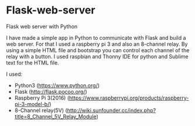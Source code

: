 # Flask-web-server
Flask web server with Python



I have made a simple app in Python to communicate with Flask and build a web server. 
For that I used a raspberry pi 3 and also an 8-channel relay. By using a simple HTML file and bootstrap 
you can control each channel of the relay with a button. I used raspbian and Thonny IDE for python and 
Sublime text for the HTML file.


I used:

- Python3               (https://www.python.org/)
- Flask                 (http://flask.pocoo.org/)
- Raspberry Pi 3(2016)  (https://www.raspberrypi.org/products/raspberry-pi-3-model-b/)
- 8-Channel relay(5V)   (http://wiki.sunfounder.cc/index.php?title=8_Channel_5V_Relay_Module)


